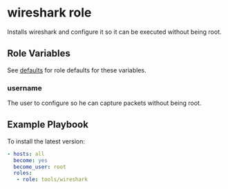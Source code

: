 # wireshark role

Installs wireshark and configure it so it can be executed without
being root.

## Role Variables

See [defaults](defaults/main.yml) for role defaults for these variables.

### username

The user to configure so he can capture packets without being root.

## Example Playbook

To install the latest version:

```yaml
- hosts: all
  become: yes
  become_user: root
  roles:
   - role: tools/wireshark
```
